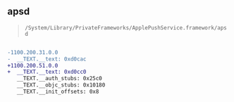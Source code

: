 ## apsd

> `/System/Library/PrivateFrameworks/ApplePushService.framework/apsd`

```diff

-1100.200.31.0.0
-  __TEXT.__text: 0xd0cac
+1100.200.51.0.0
+  __TEXT.__text: 0xd0cc0
   __TEXT.__auth_stubs: 0x25c0
   __TEXT.__objc_stubs: 0x10180
   __TEXT.__init_offsets: 0x8

```
